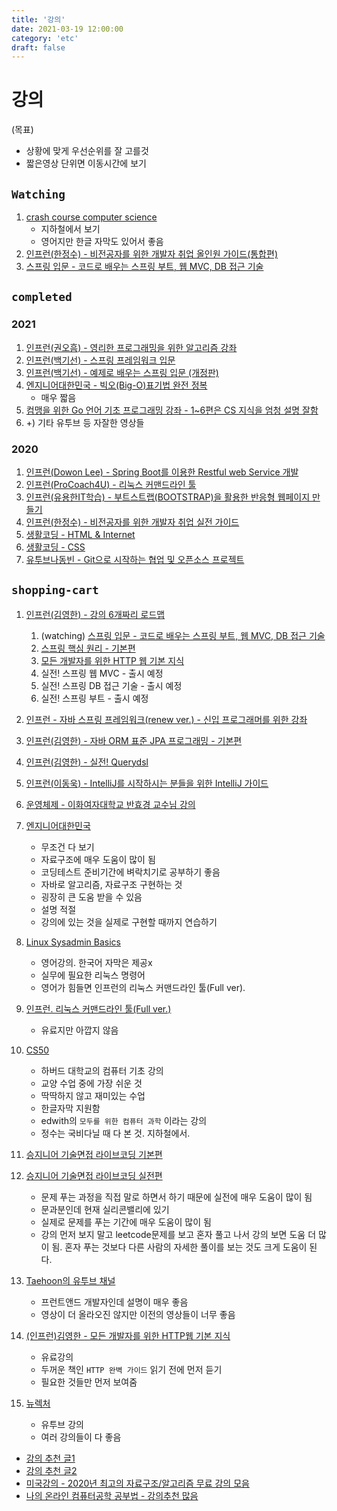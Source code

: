 ```yaml
---
title: '강의'
date: 2021-03-19 12:00:00
category: 'etc'
draft: false
---
```


# 강의

(목표)

- 상황에 맞게 우선순위를 잘 고를것
- 짧은영상 단위면 이동시간에 보기

## `Watching`

1. [crash course computer science](https://www.youtube.com/watch?v=tpIctyqH29Q&list=PLH2l6uzC4UEW0s7-KewFLBC1D0l6XRfye)
   - 지하철에서 보기
   - 영어지만 한글 자막도 있어서 좋음
1. [인프런(한정수) - 비전공자를 위한 개발자 취업 올인원 가이드(통합편)](https://www.inflearn.com/course/%EA%B0%9C%EB%B0%9C%EC%9E%90-%EC%B7%A8%EC%97%85-%ED%86%B5%ED%95%A9%ED%8E%B8/dashboard)
1. [스프링 입문 - 코드로 배우는 스프링 부트, 웹 MVC, DB 접근 기술](https://www.inflearn.com/course/%EC%8A%A4%ED%94%84%EB%A7%81-%EC%9E%85%EB%AC%B8-%EC%8A%A4%ED%94%84%EB%A7%81%EB%B6%80%ED%8A%B8#)

## `completed`

### 2021

1. [인프런(권오흠) - 영리한 프로그래밍을 위한 알고리즘 강좌](https://www.inflearn.com/course/%EC%95%8C%EA%B3%A0%EB%A6%AC%EC%A6%98-%EA%B0%95%EC%A2%8C)
1. [인프런(백기선) - 스프링 프레임워크 입문](https://www.inflearn.com/course/spring#)
1. [인프런(백기선) - 예제로 배우는 스프링 입문 (개정판)](https://www.inflearn.com/course/spring_revised_edition#)
1. [엔지니어대한민국 - 빅오(Big-O)표기법 완전 정복](https://www.youtube.com/watch?v=6Iq5iMCVsXA)
   - 매우 짧음
1. [컴맹을 위한 Go 언어 기초 프로그래밍 강좌 - 1~6편은 CS 지식을 엄청 설명 잘함](https://www.youtube.com/watch?v=Tq3W8UyltFs&list=PLy-g2fnSzUTAaDcLW7hpq0e8Jlt7Zfgd6)
1. +) 기타 유투브 등 자잘한 영상들

### 2020

1. [인프런(Dowon Lee) - Spring Boot를 이용한 Restful web Service 개발](https://www.inflearn.com/course/spring-boot-restful-web-services/dashboard)
1. [인프런(ProCoach4U) - 리눅스 커맨드라인 툴](https://www.inflearn.com/course/command-line/dashboard)
1. [인프런(유용한IT학습) - 부트스트랩(BOOTSTRAP)을 활용한 반응형 웹페이지 만들기](https://www.inflearn.com/course/rwd-bootstrap/dashboard)
1. [인프런(한정수) - 비전공자를 위한 개발자 취업 실전 가이드](https://www.inflearn.com/course/%EB%B9%84%EC%A0%84%EA%B3%B5%EC%9E%90%EB%A5%BC-%EC%9C%84%ED%95%9C-%EA%B0%9C%EB%B0%9C%EC%9E%90-%EC%B7%A8%EC%97%85/dashboard)
1. [생활코딩 - HTML & Internet](https://www.youtube.com/watch?v=tZooW6PritE&list=PLuHgQVnccGMDZP7FJ_ZsUrdCGH68ppvPb)
1. [생활코딩 - CSS](https://www.youtube.com/watch?v=Ok0bBJPtgJI&list=PLuHgQVnccGMAnWgUYiAW2cTzSBywFO75B)
1. [유투브나동빈 - Git으로 시작하는 협업 및 오픈소스 프로젝트](https://www.youtube.com/watch?v=rhP5pseOJc0&list=PLRx0vPvlEmdD5FLIdwTM4mKBgyjv4no81)

## `shopping-cart`

1. [인프런(김영한) - 강의 6개짜리 로드맵](https://www.inflearn.com/roadmaps/373)
   1. (watching) [스프링 입문 - 코드로 배우는 스프링 부트, 웹 MVC, DB 접근 기술](https://www.inflearn.com/course/%EC%8A%A4%ED%94%84%EB%A7%81-%EC%9E%85%EB%AC%B8-%EC%8A%A4%ED%94%84%EB%A7%81%EB%B6%80%ED%8A%B8#)
   1. [스프링 핵심 원리 - 기본편](https://www.inflearn.com/course/%EC%8A%A4%ED%94%84%EB%A7%81-%ED%95%B5%EC%8B%AC-%EC%9B%90%EB%A6%AC-%EA%B8%B0%EB%B3%B8%ED%8E%B8#)
   1. [모든 개발자를 위한 HTTP 웹 기본 지식](https://www.inflearn.com/course/http-%EC%9B%B9-%EB%84%A4%ED%8A%B8%EC%9B%8C%ED%81%AC#)
   1. 실전! 스프링 웹 MVC - 출시 예정
   1. 실전! 스프링 DB 접근 기술 - 출시 예정
   1. 실전! 스프링 부트 - 출시 예정
1. [인프런 - 자바 스프링 프레임워크(renew ver.) - 신입 프로그래머를 위한 강좌](https://www.inflearn.com/course/%EC%8A%A4%ED%94%84%EB%A7%81-%ED%94%84%EB%A0%88%EC%9E%84%EC%9B%8C%ED%81%AC_renew/dashboard)
1. [인프런(김영한) - 자바 ORM 표준 JPA 프로그래밍 - 기본편](https://www.inflearn.com/course/ORM-JPA-Basic?inst=8348d300#)
1. [인프런(김영한) - 실전! Querydsl](https://www.inflearn.com/course/Querydsl-%EC%8B%A4%EC%A0%84#)
1. [인프런(이동욱) - IntelliJ를 시작하시는 분들을 위한 IntelliJ 가이드](https://www.inflearn.com/course/intellij-guide#)
1. [운영체제 - 이화여자대학교 반효경 교수님 강의](http://www.kocw.net/home/search/kemView.do?kemId=1046323&ar=pop)

1. [엔지니어대한민국](https://www.youtube.com/user/damazzang/videos)
   - 무조건 다 보기
   - 자료구조에 매우 도움이 많이 됨
   - 코딩테스트 준비기간에 벼락치기로 공부하기 좋음
   - 자바로 알고리즘, 자료구조 구현하는 것
   - 굉장히 큰 도움 받을 수 있음
   - 설명 적절
   - 강의에 있는 것을 실제로 구현할 때까지 연습하기
1. [Linux Sysadmin Basics](https://www.youtube.com/watch?v=Lbh8Bh_SEzU)
   - 영어강의. 한국어 자막은 제공x
   - 실무에 필요한 리눅스 명령어
   - 영어가 힘들면 인프런의 리눅스 커맨드라인 툴(Full ver).
1. [인프런. 리눅스 커맨드라인 툴(Full ver.)](https://www.inflearn.com/course/%EB%A6%AC%EB%88%85%EC%8A%A4-%EC%BB%A4%EB%A7%A8%EB%93%9C%EB%9D%BC%EC%9D%B8-%ED%88%B4#)
   - 유료지만 아깝지 않음
1. [CS50](https://www.edwith.org/search/index?categoryId=72)
   - 하버드 대학교의 컴퓨터 기초 강의
   - 교양 수업 중에 가장 쉬운 것
   - 딱딱하지 않고 재미있는 수업
   - 한글자막 지원함
   - edwith의 `모두를 위한 컴퓨터 과학` 이라는 강의
   - 정수는 국비다닐 때 다 본 것. 지하철에서.
1. [승지니어 기술면접 라이브코딩 기본편](https://www.youtube.com/watch?v=Bt11jaoqt_Y&list=PL2mzT_U4XxDm7p6g1o3KeQMsyRLfzSaVW)
1. [승지니어 기술면접 라이브코딩 실전편](https://www.youtube.com/watch?v=go8y4-vVg3Y&list=PL2mzT_U4XxDl8PP-jMk4rt6BPzBtS__pQ)
   - 문제 푸는 과정을 직접 말로 하면서 하기 때문에 실전에 매우 도움이 많이 됨
   - 문과분인데 현재 실리콘밸리에 있기
   - 실제로 문제를 푸는 기간에 매우 도움이 많이 됨
   - 강의 먼저 보지 말고 leetcode문제를 보고 혼자 풀고 나서 강의 보면 도움 더 많이 됨. 혼자 푸는 것보다 다른 사람의 자세한 풀이를 보는 것도 크게 도움이 된다.
1. [Taehoon의 유투브 채널](https://www.youtube.com/results?search_query=taehoon)
   - 프런트앤드 개발자인데 설명이 매우 좋음
   - 영상이 더 올라오진 않지만 이전의 영상들이 너무 좋음
1. [(인프런)김영한 - 모든 개발자를 위한 HTTP웹 기본 지식](https://www.inflearn.com/course/http-%EC%9B%B9-%EB%84%A4%ED%8A%B8%EC%9B%8C%ED%81%AC#)
   - 유료강의
   - 두꺼운 책인 `HTTP 완벽 가이드` 읽기 전에 먼저 듣기
   - 필요한 것들만 먼저 보여줌
1. [뉴렉처](https://www.youtube.com/channel/UC5-ixpj8DioZqmrasj6Ihpw/playlists)
   - 유투브 강의
   - 여러 강의들이 다 좋음

- [강의 추천 글1](https://github.com/cheese10yun/dev-info)
- [강의 추천 글2](http://blog.devjoshua.me/2017/12/28/171228-2017%EB%85%84%ED%9A%8C%EA%B3%A0/)
- [미국강의 - 2020년 최고의 자료구조/알고리즘 무료 강의 모음](https://digitaldefynd.com/best-data-structures-algorithms-tutorial-course-certification/)
- [나의 온라인 컴퓨터공학 공부법 - 강의추천 많음](https://coding-groot.tistory.com/93)
